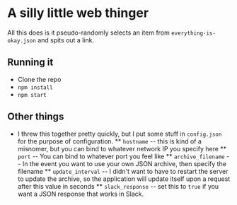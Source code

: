 # A silly little web thinger

All this does is it pseudo-randomly selects an item from `everything-is-okay.json` and spits out a link.

## Running it

* Clone the repo
* `npm install`
* `npm start`

## Other things

* I threw this together pretty quickly, but I put some stuff in `config.json` for the purpose of configuration.
** `hostname` -- this is kind of a misnomer, but you can bind to whatever network IP you specify here
** `port` -- You can bind to whatever port you feel like
** `archive_filename` -- In the event you want to use your own JSON archive, then specify the filename
** `update_interval` -- I didn't want to have to restart the server to update the archive, so the application will update itself upon a request after this value in seconds
** `slack_response` -- set this to `true` if you want a JSON response that works in Slack.